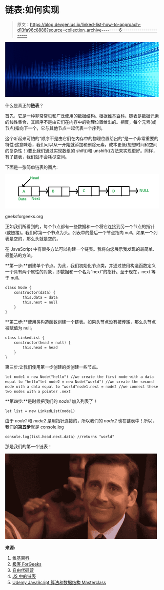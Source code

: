# 链表:如何实现

> 原文：<https://blog.devgenius.io/linked-list-how-to-approach-d13fa96c8888?source=collection_archive---------6----------------------->

![](img/fcfbc64656c30f217216b4a287368b43.png)

什么是真正的**链表**？

首先，它是一种非常常见和广泛使用的数据结构。根据[维基百科](https://en.wikipedia.org/wiki/Linked_list)，链表是数据元素的线性集合，其顺序不是由它们在内存中的物理位置给出的。相反，每个元素(或节点)指向下一个，它与其他节点一起代表一个序列。

这个听起来可怕的“顺序不是由它们在内存中的物理位置给出的”是一个非常重要的特性:这意味着，我们可以从一开始就添加和删除元素，成本更低(想想时间和空间的复杂性！)要比我们通过实现数组的 shift()和 unshift()方法来实现更好。同样，有了链表，我们就不会耗尽空间。

下面是一张简单链表的图片:

![](img/49771c0d63f2e5f0dda6f8f88edd284c.png)

geeksforgeeks.org

正如我们所看到的，每个节点都有一些数据和一个将它连接到另一个节点的指针(或链接)。我们称第一个节点为头。列表中的最后一个节点指向 null。如果一个列表是空的，那么头就是空的。

在 JavaScript 中有很多方法可以构建一个链表。我将向您展示我发现的最简单、最整洁的方法。

**第一步:**创建单个节点。为此，我们初始化节点类，并通过使用构造函数定义一个具有两个属性的对象，即数据和一个名为“next”的指针。至于现在，next 等于 null。

```
class Node {
    constructor(data) {
        this.data = data
        this.next = null                
    }
}
```

**第二步:**使用类构造函数创建一个链表。如果头节点没有被传递，那么头节点被赋值为 null。

```
class LinkedList {
    constructor(head = null) {
        this.head = head
    }
}
```

第三步:让我们使用第一步创建的类创建一些节点。

```
let node1 = new Node("hello") //we create the first node with a data equal to "hello"let node2 = new Node("world") //we create the second node with a data equal to "world"node1.next = node2 //we connect these two nodes with a pointer .next
```

**第四步:**是时候把我们的 *node1* 加入列表了！

```
let list = new LinkedList(node1)
```

由于 *node1* 和 *node2* 是用指针连接的，所以我们的 *node2* 也在链表中！所以，我们的**第五步**就是 console.log

```
console.log(list.head.next.data) //returns "world"
```

那是我们的第一个链表！

![](img/00bafe53c1d0ed7e688573722a5ace19.png)

**来源:**

1.  [维基百科](https://en.wikipedia.org/wiki/Linked_list)
2.  [极客 ForGeeks](https://www.geeksforgeeks.org/data-structures/linked-list/)
3.  [自由代码营](https://www.freecodecamp.org/news/implementing-a-linked-list-in-javascript/)
4.  [JS 中的链表](https://codeburst.io/linked-lists-in-javascript-es6-code-part-1-6dd349c3dcc3)
5.  [Udemy JavaScript 算法和数据结构 Masterclass](https://www.udemy.com/course/js-algorithms-and-data-structures-masterclass/)